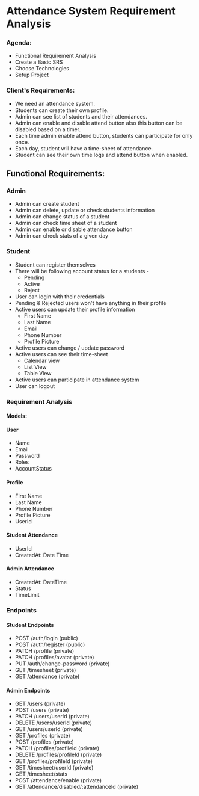 # Attendance System Requirement Analysis

### Agenda:
- Functional Requirement Analysis
- Create a Basic SRS
- Choose Technologies
- Setup Project

### Client's Requirements:
- We need an attendance system.
- Students can create their own profile.
- Admin can see list of students and their attendances.
- Admin can enable and disable attend button also this button can be disabled based on a timer.
- Each time admin enable attend button, students can participate for only once.
- Each day, student will have a time-sheet of attendance.
- Student can see their own time logs and attend button when enabled.

## Functional Requirements:
### Admin
- Admin can create student
- Admin can delete, update or check students information
- Admin can change status of a student
- Admin can check time sheet of a student
- Admin can enable or disable attendance button
- Admin can check stats of a given day
### Student
- Student can register themselves
- There will be following account status for a students - 
  - Pending
  - Active
  - Reject
- User can login with their credentials
- Pending & Rejected users won't have anything in their profile
- Active users can update their profile information
  - First Name
  - Last Name
  - Email
  - Phone Number
  - Profile Picture
- Active users can change / update password
- Active users can see their time-sheet
  - Calendar view
  - List View
  - Table View
- Active users can participate in attendance system
- User can logout

### Requirement Analysis
#### Models:

#### User
- Name
- Email
- Password
- Roles
- AccountStatus

#### Profile
- First Name
- Last Name
- Phone Number
- Profile Picture
- UserId

#### Student Attendance
- UserId
- CreatedAt: Date Time

#### Admin Attendance
- CreatedAt: DateTime
- Status
- TimeLimit

### Endpoints

#### Student Endpoints
- POST /auth/login (public)
- POST /auth/register (public)
- PATCH /profile (private)
- PATCH /profiles/avatar (private)
- PUT /auth/change-password (private)
- GET /timesheet (private)
- GET /attendance (private)

#### Admin Endpoints
- GET /users (private)
- POST /users (private)
- PATCH /users/userId (private)
- DELETE /users/userId (private)
- GET /users/userId (private)
- GET /profiles (private)
- POST /profiles (private)
- PATCH /profiles/profileId (private)
- DELETE /profiles/profileId (private)
- GET /profiles/profileId (private)
- GET /timesheet/userId (private)
- GET /timesheet/stats
- POST /attendance/enable (private)
- GET /attendance/disabled/:attendanceId (private)
